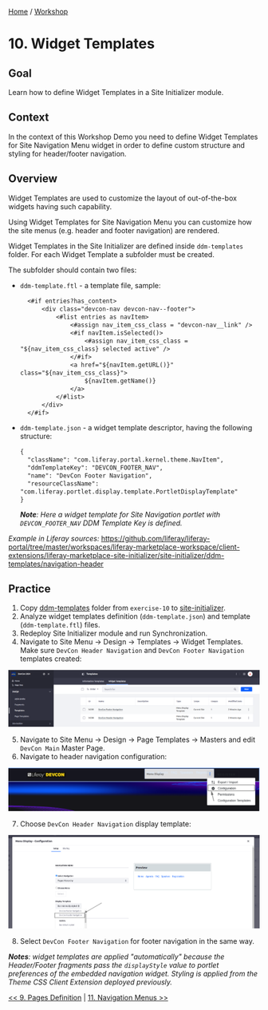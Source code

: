[Home](../../../README.md) / [Workshop](../README.md) 

# 10. Widget Templates

## Goal 

Learn how to define Widget Templates in a Site Initializer module.

## Context

In the context of this Workshop Demo you need to define Widget Templates for Site Navigation Menu widget in order to define custom structure and styling for header/footer navigation.

## Overview

Widget Templates are used to customize the layout of out-of-the-box widgets having such capability.

Using Widget Templates for Site Navigation Menu you can customize how the site menus (e.g. header and footer navigation) are rendered.

Widget Templates in the Site Initializer are defined inside `ddm-templates` folder. For each Widget Template a subfolder must be created.

The subfolder should contain two files:
- `ddm-template.ftl` - a template file, sample:

        <#if entries?has_content>
            <div class="devcon-nav devcon-nav--footer">
                <#list entries as navItem>
                    <#assign nav_item_css_class = "devcon-nav__link" />
                    <#if navItem.isSelected()>
                        <#assign nav_item_css_class = "${nav_item_css_class} selected active" />
                    </#if>
                    <a href="${navItem.getURL()}" class="${nav_item_css_class}">
                        ${navItem.getName()}
                    </a>
                </#list>
            </div>
        </#if>

- `ddm-template.json` - a widget template descriptor, having the following structure:

      {
        "className": "com.liferay.portal.kernel.theme.NavItem",
        "ddmTemplateKey": "DEVCON_FOOTER_NAV",
        "name": "DevCon Footer Navigation",
        "resourceClassName": "com.liferay.portlet.display.template.PortletDisplayTemplate"
      }

  _**Note**: Here a widget template for Site Navigation portlet with `DEVCON_FOOTER_NAV` DDM Template Key is defined._

_Example in Liferay sources:_ https://github.com/liferay/liferay-portal/tree/master/workspaces/liferay-marketplace-workspace/client-extensions/liferay-marketplace-site-initializer/site-initializer/ddm-templates/navigation-header

## Practice

1. Copy [ddm-templates](../../../exercises/exercise-10/ddm-templates) folder from `exercise-10` to [site-initializer](../../../modules/devcon-site-initializer/src/main/resources/site-initializer).
2. Analyze widget templates definition (`ddm-template.json`) and template (`ddm-template.ftl`) files.
3. Redeploy Site Initializer module and run Synchronization.
4. Navigate to Site Menu → Design → Templates → Widget Templates. Make sure `DevCon Header Navigation` and `DevCon Footer Navigation` templates created:

  ![01.png](images/01.png)

5. Navigate to Site Menu → Design → Page Templates → Masters and edit `DevCon Main` Master Page.
6. Navigate to header navigation configuration:
  
  ![02.png](images/02.png)
  
7. Choose `DevCon Header Navigation` display template:

  ![03.png](images/03.png)

8. Select `DevCon Footer Navigation` for footer navigation in the same way.

  _**Notes**: widget templates are applied "automatically" because the Header/Footer fragments pass the `displayStyle` value to portlet preferences of the embedded navigation widget. Styling is applied from the Theme CSS Client Extension deployed previously._ 

[<< 9. Pages Definition](../09-layouts/README.md) | [11. Navigation Menus >>](../11-navigation-menus/README.md)